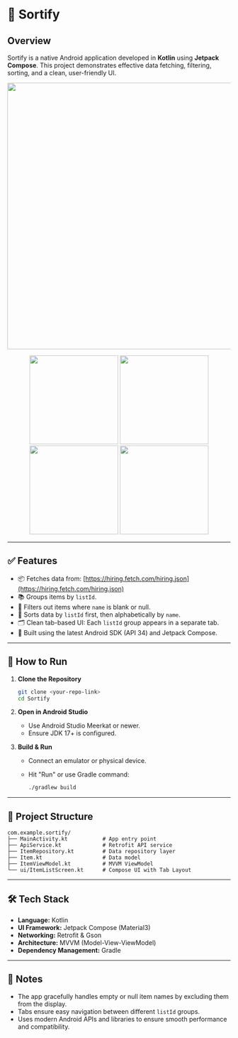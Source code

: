 # 📱 Sortify

## Overview

Sortify is a native Android application developed in **Kotlin** using **Jetpack Compose**. This project demonstrates effective data fetching, filtering, sorting, and a clean, user-friendly UI.

<p align="center">
  <img src="https://github.com/user-attachments/assets/0a59be55-1382-4dd0-a23f-5b816d20dad0" width="600"/>
</p>

<p align="center">
  <img src="https://github.com/user-attachments/assets/8e159818-97a3-4882-b645-8d37ba581b91" width="200"/>
  <img src="https://github.com/user-attachments/assets/656ec648-e1b5-4d55-aa64-5ab3ea69132b" width="200"/>
  <img src="https://github.com/user-attachments/assets/87788dea-a681-441d-8063-1485d9d46a41" width="200"/>
  <img src="https://github.com/user-attachments/assets/cc630691-1c31-402a-b622-17389859afbf" width="200"/>
</p>

---

## ✅ Features

* 📦 Fetches data from: [https://hiring.fetch.com/hiring.json](https://hiring.fetch.com/hiring.json)
* 📚 Groups items by `listId`.
* 📌 Filters out items where `name` is blank or null.
* 🔢 Sorts data by `listId` first, then alphabetically by `name`.
* 🗂️ Clean tab-based UI: Each `listId` group appears in a separate tab.
* 📱 Built using the latest Android SDK (API 34) and Jetpack Compose.

---

## 🚀 How to Run

1. **Clone the Repository**

   ```bash
   git clone <your-repo-link>
   cd Sortify
   ```

2. **Open in Android Studio**

   * Use Android Studio Meerkat or newer.
   * Ensure JDK 17+ is configured.

3. **Build & Run**

   * Connect an emulator or physical device.
   * Hit "Run" or use Gradle command:

     ```bash
     ./gradlew build
     ```

---

## 📂 Project Structure

```
com.example.sortify/
├── MainActivity.kt           # App entry point  
├── ApiService.kt             # Retrofit API service  
├── ItemRepository.kt         # Data repository layer  
├── Item.kt                   # Data model  
├── ItemViewModel.kt          # MVVM ViewModel  
└── ui/ItemListScreen.kt      # Compose UI with Tab Layout  
```

---

## 🛠️ Tech Stack

* **Language:** Kotlin
* **UI Framework:** Jetpack Compose (Material3)
* **Networking:** Retrofit & Gson
* **Architecture:** MVVM (Model-View-ViewModel)
* **Dependency Management:** Gradle

---

## 📑 Notes

* The app gracefully handles empty or null item names by excluding them from the display.
* Tabs ensure easy navigation between different `listId` groups.
* Uses modern Android APIs and libraries to ensure smooth performance and compatibility.

